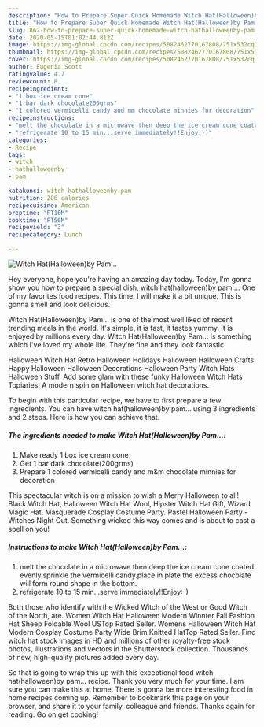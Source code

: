 ```yaml
---
description: "How to Prepare Super Quick Homemade Witch Hat(Halloween)by Pam..."
title: "How to Prepare Super Quick Homemade Witch Hat(Halloween)by Pam..."
slug: 862-how-to-prepare-super-quick-homemade-witch-hathalloweenby-pam
date: 2020-05-15T01:02:44.812Z
image: https://img-global.cpcdn.com/recipes/5082462770167808/751x532cq70/witch-hathalloweenby-pam-recipe-main-photo.jpg
thumbnail: https://img-global.cpcdn.com/recipes/5082462770167808/751x532cq70/witch-hathalloweenby-pam-recipe-main-photo.jpg
cover: https://img-global.cpcdn.com/recipes/5082462770167808/751x532cq70/witch-hathalloweenby-pam-recipe-main-photo.jpg
author: Eugenia Scott
ratingvalue: 4.7
reviewcount: 8
recipeingredient:
- "1 box ice cream cone"
- "1 bar dark chocolate200grms"
- "1 colored vermicelli candy and mm chocolate minnies for decoration"
recipeinstructions:
- "melt the chocolate in a microwave then deep the ice cream cone coated evenly.sprinkle the vermicelli candy.place in plate the excess chocolate will form round shape in the bottom."
- "refrigerate 10 to 15 min...serve immediately!!Enjoy:-)"
categories:
- Recipe
tags:
- witch
- hathalloweenby
- pam

katakunci: witch hathalloweenby pam 
nutrition: 286 calories
recipecuisine: American
preptime: "PT10M"
cooktime: "PT56M"
recipeyield: "3"
recipecategory: Lunch

---
```



![Witch Hat(Halloween)by Pam...](https://img-global.cpcdn.com/recipes/5082462770167808/751x532cq70/witch-hathalloweenby-pam-recipe-main-photo.jpg)

Hey everyone, hope you're having an amazing day today. Today, I'm gonna show you how to prepare a special dish, witch hat(halloween)by pam.... One of my favorites food recipes. This time, I will make it a bit unique. This is gonna smell and look delicious.

Witch Hat(Halloween)by Pam... is one of the most well liked of recent trending meals in the world. It's simple, it is fast, it tastes yummy. It is enjoyed by millions every day. Witch Hat(Halloween)by Pam... is something which I've loved my whole life. They're fine and they look fantastic.

Halloween Witch Hat Retro Halloween Holidays Halloween Halloween Crafts Happy Halloween Halloween Decorations Halloween Party Witch Hats Halloween Stuff. Add some glam with these funky Halloween Witch Hats Topiaries! A modern spin on Halloween witch hat decorations.


To begin with this particular recipe, we have to first prepare a few ingredients. You can have witch hat(halloween)by pam... using 3 ingredients and 2 steps. Here is how you can achieve that.

<!--inarticleads1-->

##### The ingredients needed to make Witch Hat(Halloween)by Pam...:

1. Make ready 1 box ice cream cone
1. Get 1 bar dark chocolate(200grms)
1. Prepare 1 colored vermicelli candy and m&amp;m chocolate minnies for decoration


This spectacular witch is on a mission to wish a Merry Halloween to all! Black Witch Hat, Halloween Witch Hat Wool, Hipster Witch Hat Gift, Wizard Magic Hat, Masquerade Cosplay Costume Party. Pastel Halloween Party - Witches Night Out. Something wicked this way comes and is about to cast a spell on you! 

<!--inarticleads2-->

##### Instructions to make Witch Hat(Halloween)by Pam...:

1. melt the chocolate in a microwave then deep the ice cream cone coated evenly.sprinkle the vermicelli candy.place in plate the excess chocolate will form round shape in the bottom.
1. refrigerate 10 to 15 min...serve immediately!!Enjoy:-)


Both those who identify with the Wicked Witch of the West or Good Witch of the North, are. Women Witch Hat Halloween Modern Winnter Fall Fashion Hat Sheep Foldable Wool USTop Rated Seller. Womens Halloween Witch Hat Modern Cosplay Costume Party Wide Brim Knitted HatTop Rated Seller. Find witch hat stock images in HD and millions of other royalty-free stock photos, illustrations and vectors in the Shutterstock collection. Thousands of new, high-quality pictures added every day. 

So that is going to wrap this up with this exceptional food witch hat(halloween)by pam... recipe. Thank you very much for your time. I am sure you can make this at home. There is gonna be more interesting food in home recipes coming up. Remember to bookmark this page on your browser, and share it to your family, colleague and friends. Thanks again for reading. Go on get cooking!
